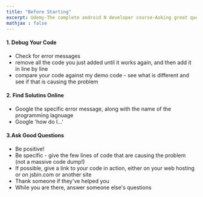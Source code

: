 ```yaml
---
title: "Before Starting" 
excerpt: Udemy-The complete android N developer course-Asking great questions & Debugging
mathjax : false
---
```


#### 1. Debug Your Code
- Check for error messages
- remove all the code you just added until it works again, and then add it in line by line
- compare your code against my demo code - see what is different and see if that is causing the problem

#### 2. Find Solutins Online
- Google the specific error message, along with the name of the programming lagnuage
- Google 'how do I...'

#### 3.Ask Good Questions
- Be positive!
- Be specific - give the few lines of code that are causing the problem (not a massive code dump!)
- If possible, give a link to your code in action, either on your web hosting or on jsbin.com or another site
- Thank someone if they've helped you
- While you are there, answer someone else's questions
